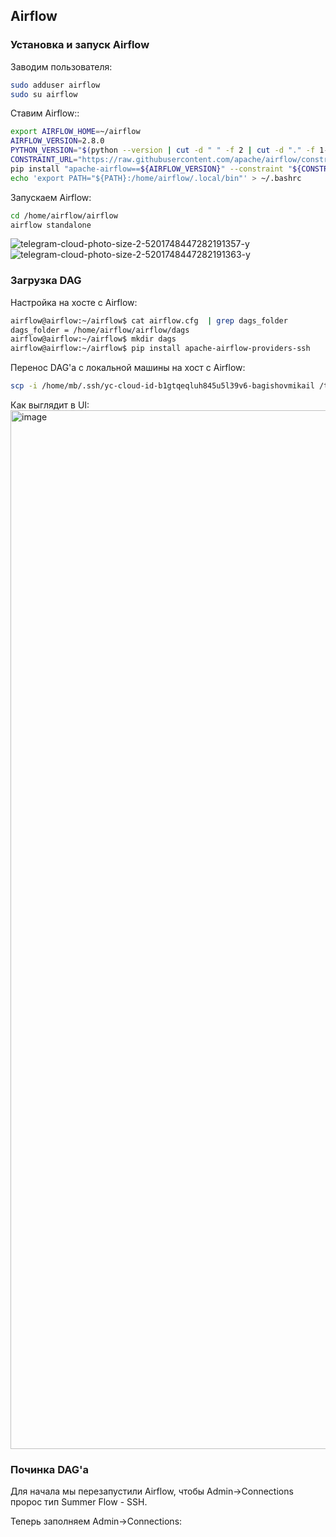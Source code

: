 ## Airflow 

### Установка и запуск Airflow

Заводим пользователя:
```bash
sudo adduser airflow
sudo su airflow
```

Ставим Airflow::
```bash
export AIRFLOW_HOME=~/airflow
AIRFLOW_VERSION=2.8.0
PYTHON_VERSION="$(python --version | cut -d " " -f 2 | cut -d "." -f 1-2)"
CONSTRAINT_URL="https://raw.githubusercontent.com/apache/airflow/constraints-${AIRFLOW_VERSION}/constraints-${PYTHON_VERSION}.txt"
pip install "apache-airflow==${AIRFLOW_VERSION}" --constraint "${CONSTRAINT_URL}"
echo 'export PATH="${PATH}:/home/airflow/.local/bin"' > ~/.bashrc
```

Запускаем Airflow:
```bash
cd /home/airflow/airflow
airflow standalone
```
![telegram-cloud-photo-size-2-5201748447282191357-y](https://github.com/mcherdakov/mspbd/assets/96630344/1ef17c2e-3d90-4ea7-b09e-3814cd76ef71)
![telegram-cloud-photo-size-2-5201748447282191363-y](https://github.com/mcherdakov/mspbd/assets/96630344/e7e1ce91-8263-4f2f-a0c9-bfa4a7765e93)




### Загрузка DAG

Настройка на хосте с Airflow:
```bash
airflow@airflow:~/airflow$ cat airflow.cfg  | grep dags_folder
dags_folder = /home/airflow/airflow/dags
airflow@airflow:~/airflow$ mkdir dags
airflow@airflow:~/airflow$ pip install apache-airflow-providers-ssh
```

Перенос DAG'а с локальной машины на хост с Airflow:
```bash
scp -i /home/mb/.ssh/yc-cloud-id-b1gtqeqluh845u5l39v6-bagishovmikail /tmp/dag.py bagishovmikail@51.250.30.154:/tmp/
```

Как выглядит в UI:
<img width="1662" alt="image" src="https://github.com/mcherdakov/mspbd/assets/96630344/0efc9d00-7e72-4f76-a4e8-20796e5792ea">



### Починка DAG'а

Для начала мы перезапустили Airflow, чтобы Admin->Connections пророс тип Summer Flow - SSH.

Теперь заполняем Admin->Connections:

